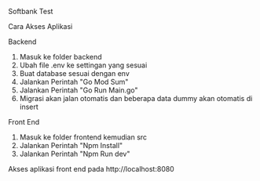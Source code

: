 Softbank Test

Cara Akses Aplikasi

Backend
1. Masuk ke folder backend
2. Ubah file .env ke settingan yang sesuai
3. Buat database sesuai dengan env
4. Jalankan Perintah "Go Mod Sum"
5. Jalankan Perintah "Go Run Main.go"
6. Migrasi akan jalan otomatis dan beberapa data dummy akan otomatis di insert


Front End
1. Masuk ke folder frontend kemudian src
2. Jalankan Perintah "Npm Install"
3. Jalankan Perintah "Npm Run dev"

Akses aplikasi front end pada http://localhost:8080

